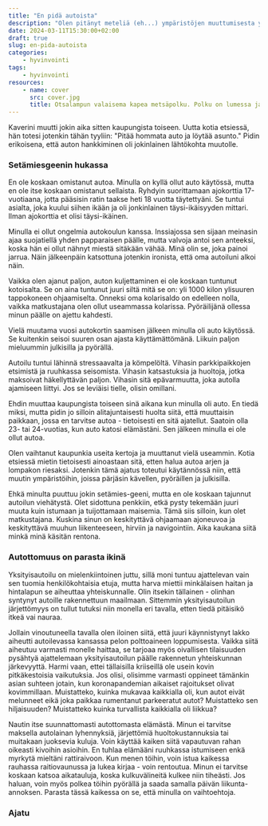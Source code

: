 ```yaml
---
title: "En pidä autoista"
description: "Olen pitänyt meteliä (eh...) ympäristöjen muuttumisesta yhä meluisammaksi. Olen kirjoitellut myös omasta ääniherkkyydestäni, mutta en ole koskaan avannut tarkemmin, että millaista elämä sen kanssa on ollut."
date: 2024-03-11T15:30:00+02:00
draft: true
slug: en-pida-autoista
categories:
    - hyvinvointi
tags:
    - hyvinvointi
resources:
    - name: cover
      src: cover.jpg
      title: Otsalampun valaisema kapea metsäpolku. Polku on lumessa ja taivaalta sataa lisää lunta. Edessä juoksee juoksija mustassa juoksuasussa.
---
```


Kaverini muutti jokin aika sitten kaupungista toiseen. Uutta kotia etsiessä, hän totesi jotenkin tähän tyyliin: "Pitää hommata auto ja löytää asunto." Pidin erikoisena, että auton hankkiminen oli jokinlainen lähtökohta muutolle.

<!--more-->

### Setämiesgeenin hukassa

En ole koskaan omistanut autoa. Minulla on kyllä ollut auto käytössä, mutta en ole itse koskaan omistanut sellaista. Ryhdyin suorittamaan ajokorttia 17-vuotiaana, jotta pääsisin ratin taakse heti 18 vuotta täytettyäni. Se tuntui asialta, joka kuului siihen ikään ja oli jonkinlainen täysi-ikäisyyden mittari. Ilman ajokorttia et olisi täysi-ikäinen.

Minulla ei ollut ongelmia autokoulun kanssa. Inssiajossa sen sijaan meinasin ajaa suojatiellä yhden papparaisen päälle, mutta valvoja antoi sen anteeksi, koska hän ei ollut nähnyt miestä sitäkään vähää. Minä olin se, joka painoi jarrua. Näin jälkeenpäin katsottuna jotenkin ironista, että oma autoiluni alkoi näin.

Vaikka olen ajanut paljon, auton kuljettaminen ei ole koskaan tuntunut kotoisalta. Se on aina tuntunut juuri siltä mitä se on: yli 1000 kilon ylisuuren tappokoneen ohjaamiselta. Onneksi oma kolarisaldo on edelleen nolla, vaikka matkustajana olen ollut useammassa kolarissa. Pyöräilijänä ollessa minun päälle on ajettu kahdesti.

Vielä muutama vuosi autokortin saamisen jälkeen minulla oli auto käytössä. Se kuitenkin seisoi suuren osan ajasta käyttämättömänä. Liikuin paljon mieluummin julkisilla ja pyörällä.

Autoilu tuntui lähinnä stressaavalta ja kömpelöltä. Vihasin parkkipaikkojen etsimistä ja ruuhkassa seisomista. Vihasin katsastuksia ja huoltoja, jotka maksoivat häkellyttävän paljon. Vihasin sitä epävarmuutta, joka autolla ajamiseen liittyi. Jos se leviäisi tielle, olisin omillani.

Ehdin muuttaa kaupungista toiseen sinä aikana kun minulla oli auto. En tiedä miksi, mutta pidin jo silloin alitajuntaisesti huolta siitä, että muuttaisin paikkaan, jossa en tarvitse autoa - tietoisesti en sitä ajatellut. Saatoin olla 23- tai 24-vuotias, kun auto katosi elämästäni. Sen jälkeen minulla ei ole ollut autoa.

Olen vaihtanut kaupunkia useita kertoja ja muuttanut vielä useammin. Kotia etsiessä mietin tietoisesti ainoastaan sitä, etten halua autoa arjen ja lompakon riesaksi. Jotenkin tämä ajatus toteutui käytännössä niin, että muutin ympäristöihin, joissa pärjäsin kävellen, pyöräillen ja julkisilla.

Ehkä minulta puuttuu jokin setämies-geeni, mutta en ole koskaan tajunnut autoilun viehätystä. Olet sidottuna penkkiin, etkä pysty tekemään juuri muuta kuin istumaan ja tuijottamaan maisemia. Tämä siis silloin, kun olet matkustajana. Kuskina sinun on keskityttävä ohjaamaan ajoneuvoa ja keskityttävä muuhun liikenteeseen, hirviin ja navigointiin. Aika kaukana siitä minkä minä käsitän rentona.

### Autottomuus on parasta ikinä

Yksityisautoilu on mielenkiintoinen juttu, sillä moni tuntuu ajattelevan vain sen tuomia henkilökohtaisia etuja, mutta harva miettii minkälaisen haitan ja hintalapun se aiheuttaa yhteiskunnalle. Olin itsekin tällainen - olinhan syntynyt autoille rakennettuun maailmaan. Sittemmin yksityisautoilun järjettömyys on tullut tutuksi niin monella eri tavalla, etten tiedä pitäisikö itkeä vai nauraa.

Jollain vinoutuneella tavalla olen iloinen siitä, että juuri käynnistynyt lakko aiheutti autoilevassa kansassa pelon polttoaineen loppumisesta. Vaikka siitä aiheutuu varmasti monelle haittaa, se tarjoaa myös oivallisen tilaisuuden pysähtyä ajattelemaan yksityisautoilun päälle rakennetun yhteiskunnan järkevyyttä. Harmi vaan, ettei tällaisilla kriiseillä ole usein kovin pitkäkestoisia vaikutuksia. Jos olisi, olisimme varmasti oppineet tämänkin asian suhteen jotain, kun koronapandemian aikaiset rajoitukset olivat kovimmillaan. Muistatteko, kuinka mukavaa kaikkialla oli, kun autot eivät melunneet eikä joka paikkaa rumentanut parkeeratut autot? Muistatteko sen hiljaisuuden? Muistatteko kuinka turvallista kaikkialla oli liikkua?

Nautin itse suunnattomasti autottomasta elämästä. Minun ei tarvitse maksella autolainan lyhennyksiä, järjettömiä huoltokustannuksia tai muitakaan juoksevia kuluja. Voin käyttää kaiken siitä vapautuvan rahan oikeasti kivoihin asioihin. En tuhlaa elämääni ruuhkassa istumiseen enkä myrkytä mieltäni rattiraivoon. Kun menen töihin, voin istua kaikessa rauhassa raitiovaunussa ja lukea kirjaa - voin rentoutua. Minun ei tarvitse koskaan katsoa aikatauluja, koska kulkuvälineitä kulkee niin tiheästi. Jos haluan, voin myös polkea töihin pyörällä ja saada samalla päivän liikunta-annoksen. Parasta tässä kaikessa on se, että minulla on vaihtoehtoja.

### Ajatu









